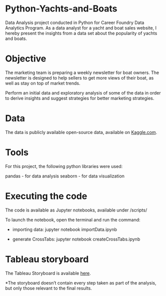 # Python-Yachts-and-Boats

Data Analysis project conducted in Python for Career Foundry Data Analytics Program.
As a data analyst for a yacht and boat sales website, I hereby present the insights from a data set about the popularity of yachts and boats.


# Objective

The marketing team is preparing a weekly newsletter for boat owners. The newsletter is designed to help sellers to get more views of their boat, as well as stay on top of market trends. 

Perform an initial data and exploratory analysis of some of the data in order to derive insights and suggest strategies for better marketing strategies.

# Data
The data is publicly available open-source data, available on [Kaggle.com](https://www.kaggle.com/datasets/karthikbhandary2/boat-sales?resource=download).

# Tools
For this project, the following python libraries were used:

pandas - for data analysis
seaborn - for data visualization


# Executing the code
The code is available as Jupyter notebooks, available under /scripts/

To launch the notebook, open the terminal and run the command:

- importing data: jupyter notebook importData.ipynb

- generate CrossTabs: jupyter notebook createCrossTabs.ipynb

# Tableau storyboard

The Tableau Storyboard is available [here](https://public.tableau.com/app/profile/cristiane.s./viz/CareerFoundry-Task6_7-PopularityofYachtsandBoats/ResultsRecommendations).

*The storyboard doesn’t contain every step taken as part of the analysis, but only those relevant to the final results.
